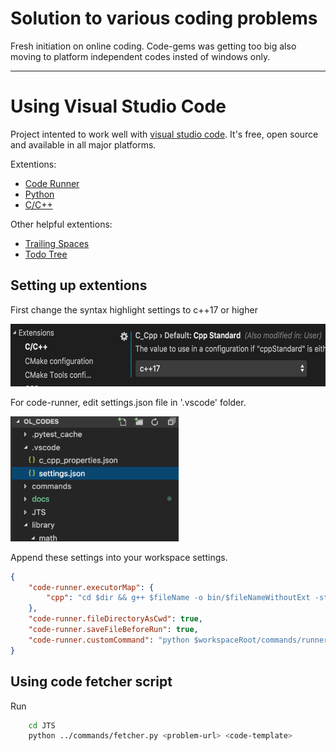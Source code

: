 Solution to various coding problems
===================================

Fresh initiation on online coding. Code-gems was getting too big also moving to platform independent codes insted of windows only.

---

Using Visual Studio Code
========================
Project intented to work well with [visual studio code](https://code.visualstudio.com/). It's free, open source and available in all major platforms.

Extentions:

* [Code Runner](https://marketplace.visualstudio.com/items?itemName=formulahendry.code-runner)
* [Python](https://marketplace.visualstudio.com/items?itemName=ms-python.python)
* [C/C++](https://marketplace.visualstudio.com/items?itemName=ms-vscode.cpptools)

Other helpful extentions:

* [Trailing Spaces](https://marketplace.visualstudio.com/items?itemName=shardulm94.trailing-spaces)
* [Todo Tree](https://marketplace.visualstudio.com/items?itemName=Gruntfuggly.todo-tree)

Setting up extentions
---------------------

First change the syntax highlight settings to c++17 or higher

<img src="docs/img/vscode_cpp_settings.png" alt="vscode_cpp_settings" height="100em"/>

For code-runner, edit settings.json file in '.vscode' folder.

<img src="docs/img/vscode_settings_json.png" alt="vscode_settings_json" height="200em"/>

Append these settings into your workspace settings.

```json
{
    "code-runner.executorMap": {
        "cpp": "cd $dir && g++ $fileName -o bin/$fileNameWithoutExt -std=c++17 -O2 -Wall && ./bin/$fileNameWithoutExt"
    },
    "code-runner.fileDirectoryAsCwd": true,
    "code-runner.saveFileBeforeRun": true,
    "code-runner.customCommand": "python $workspaceRoot/commands/runner.py main.cpp -std=c++17 -O2 -Wall"
}
```


Using code fetcher script
-------------------------
Run
```sh
    cd JTS
    python ../commands/fetcher.py <problem-url> <code-template>
```
